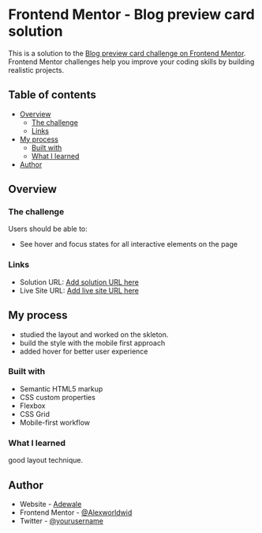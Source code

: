 # Frontend Mentor - Blog preview card solution

This is a solution to the [Blog preview card challenge on Frontend Mentor](https://www.frontendmentor.io/challenges/blog-preview-card-ckPaj01IcS). Frontend Mentor challenges help you improve your coding skills by building realistic projects. 

## Table of contents

- [Overview](#overview)
  - [The challenge](#the-challenge)
  - [Links](#links)
- [My process](#my-process)
  - [Built with](#built-with)
  - [What I learned](#what-i-learned)
- [Author](#author)

## Overview
  
### The challenge

Users should be able to:

- See hover and focus states for all interactive elements on the page

### Links

- Solution URL: [Add solution URL here](https://your-solution-url.com)
- Live Site URL: [Add live site URL here](https://blog-preview-card-murex-one.vercel.app/)

## My process
-  studied the layout and worked on the skleton.
-  build the style with the mobile first approach
-  added hover for better user experience

  
### Built with

- Semantic HTML5 markup
- CSS custom properties
- Flexbox
- CSS Grid
- Mobile-first workflow


### What I learned
good layout technique. 

## Author

- Website - [Adewale](https://www.your-site.com)
- Frontend Mentor - [@Alexworldwid](https://www.frontendmentor.io/profile/yourusername)
- Twitter - [@yourusername](https://www.twitter.com/yourusername)
